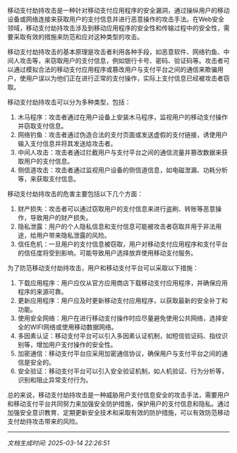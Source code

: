 移动支付劫持攻击是一种针对移动支付应用程序的安全漏洞，通过操纵用户的移动设备或网络连接来获取用户的支付信息并进行恶意操作的攻击手法。在Web安全领域，移动支付劫持攻击涉及到移动应用程序的安全性和传输过程中的安全性，需要采取有效的措施来防范和应对这种类型的攻击。

移动支付劫持攻击的基本原理是攻击者利用各种手段，如恶意软件、网络钓鱼、中间人攻击等，来窃取用户的支付信息，例如银行卡号、密码、验证码等。攻击者可以通过模拟合法的移动支付应用程序或篡改用户与支付平台之间的通信来欺骗用户，使用户误以为他们正在进行正常的支付操作，实际上支付信息已经被攻击者窃取。

移动支付劫持攻击可以分为多种类型，包括：

1. 木马程序：攻击者通过在用户设备上安装木马程序，监视用户的移动支付操作并窃取支付信息。
2. 网络钓鱼：攻击者通过伪造合法的支付页面或发送虚假的支付链接，诱使用户输入支付信息并将其发送给攻击者。
3. 中间人攻击：攻击者通过拦截用户与支付平台之间的通信流量并篡改数据来获取用户的支付信息。
4. 侧信道攻击：攻击者通过监视用户设备的侧信道信息，如电磁泄漏、功耗分析等，来获取支付信息。

移动支付劫持攻击的危害主要包括以下几个方面：

1. 财产损失：攻击者可以通过窃取用户的支付信息来进行盗刷、转账等恶意操作，导致用户的财产损失。
2. 隐私泄露：用户的个人隐私信息和支付信息可能被攻击者窃取并用于非法用途，给用户带来隐私泄露的风险。
3. 信任危机：一旦用户的支付信息被窃取，用户对移动支付应用程序和支付平台的信任度将受到影响，可能导致用户选择放弃使用移动支付服务。

为了防范移动支付劫持攻击，用户和移动支付平台可以采取以下措施：

1. 下载应用程序：用户应仅从官方应用商店下载移动支付应用程序，并确保应用程序的来源可靠。
2. 更新应用程序：用户应及时更新移动支付应用程序，以获取最新的安全补丁和功能。
3. 使用安全网络：用户在进行移动支付操作时应尽量避免使用公共网络，选择安全的WIFI网络或使用移动数据网络。
4. 多因素认证：移动支付平台可以引入多因素认证机制，如短信验证码、指纹识别等，增加用户支付操作的安全性。
5. 加密通信：移动支付平台应采用加密通信协议，确保用户与支付平台之间的通信是安全的。
6. 安全验证：移动支付平台可以引入安全验证机制，如人机验证、行为分析等，识别和阻止异常支付行为。

总的来说，移动支付劫持攻击是一种威胁用户支付信息安全的攻击手法，需要用户和移动支付平台共同努力来加强安全防护措施，保护用户的支付信息和隐私。通过加强安全意识教育、定期更新安全技术和采取有效的防护措施，可以有效防范移动支付劫持攻击带来的风险。

---

*文档生成时间: 2025-03-14 22:26:51*


